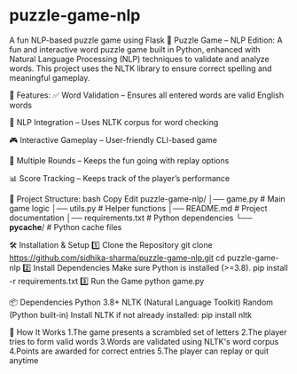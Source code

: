 # puzzle-game-nlp
A fun NLP-based puzzle game using Flask
🧩 Puzzle Game – NLP Edition:
A fun and interactive word puzzle game built in Python, enhanced with Natural Language Processing (NLP) techniques to validate and analyze words.
This project uses the NLTK library to ensure correct spelling and meaningful gameplay.

🚀 Features:
✅ Word Validation – Ensures all entered words are valid English words

🧠 NLP Integration – Uses NLTK corpus for word checking

🎮 Interactive Gameplay – User-friendly CLI-based game

🔄 Multiple Rounds – Keeps the fun going with replay options

📊 Score Tracking – Keeps track of the player’s performance

📂 Project Structure:
bash
Copy
Edit
puzzle-game-nlp/
│── game.py               # Main game logic
│── utils.py              # Helper functions
│── README.md             # Project documentation
│── requirements.txt      # Python dependencies
└── __pycache__/          # Python cache files

🛠️ Installation & Setup
1️⃣ Clone the Repository
git clone https://github.com/sidhika-sharma/puzzle-game-nlp.git
cd puzzle-game-nlp
2️⃣ Install Dependencies
Make sure Python is installed (>=3.8).
pip install -r requirements.txt
3️⃣ Run the Game
python game.py

📦 Dependencies
Python 3.8+
NLTK (Natural Language Toolkit)
Random (Python built-in)
Install NLTK if not already installed:
pip install nltk

🧪 How It Works
1.The game presents a scrambled set of letters
2.The player tries to form valid words
3.Words are validated using NLTK's word corpus
4.Points are awarded for correct entries
5.The player can replay or quit anytime
